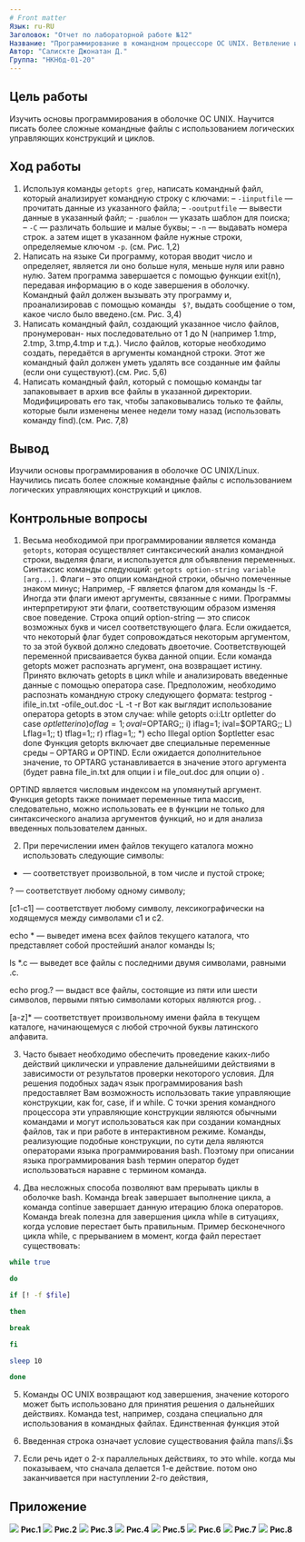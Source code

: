 ```yaml
---
# Front matter
Язык: ru-RU
Заголовок: "Отчет по лабораторной работе №12"
Название: "Программирование в командном процессоре OC UNIX. Ветвление и циклы"
Автор: "Салискте Джонатан Д."
Группа: "НКНбд-01-20"
---
```


## Цель работы

Изучить основы программирования в оболочке ОС UNIX. Научится писать более сложные командные файлы с использованием логических управляющих конструкций и циклов.

## Ход работы

1. Используя команды `getopts grep`, написать командный файл, который анализирует командную строку с ключами:
   – `-iinputfile` — прочитать данные из указанного файла;
   – `-ooutputfile` — вывести данные в указанный файл;
   – `-pшаблон` — указать шаблон для поиска;
   – `-C` — различать большие и малые буквы;
   – `-n` — выдавать номера строк.
   а затем ищет в указанном файле нужные строки, определяемые ключом `-p`. (см. Рис. 1,2)
2. Написать на языке Си программу, которая вводит число и определяет, является ли оно больше нуля, меньше нуля или равно нулю. Затем программа завершается с помощью функции exit(n), передавая информацию в о коде завершения в оболочку. Командный файл должен вызывать эту программу и, проанализировав с помощью команды ` $?`, выдать сообщение о том, какое число было введено.(см. Рис. 3,4)
3. Написать командный файл, создающий указанное число файлов, пронумерован- ных последовательно от 1 до N (например 1.tmp, 2.tmp, 3.tmp,4.tmp и т.д.). Число файлов, которые необходимо создать, передаётся в аргументы командной строки. Этот же командный файл должен уметь удалять все созданные им файлы (если они существуют).(см. Рис. 5,6)
4. Написать командный файл, который с помощью команды tar запаковывает в архив все файлы в указанной директории. Модифицировать его так, чтобы запаковывались только те файлы, которые были изменены менее недели тому назад (использовать команду find).(см. Рис. 7,8)

## Вывод

Изучили основы программирования в оболочке OC UNIX/Linux. Научились писать более сложные командные файлы с использованием логических управляющих конструкций и циклов.

## Контрольные вопросы

1. Весьма необходимой при программировании является команда `getopts`, которая осуществляет синтаксический анализ командной строки, выделяя флаги, и используется для объявления переменных. Синтаксис команды следующий: `getopts option-string variable [arg...]`. Флаги – это опции командной строки, обычно помеченные знаком минус; Например, -F является флагом для команды ls -F. Иногда эти флаги имеют аргументы, связанные с ними. Программы интерпретируют эти флаги, соответствующим образом изменяя свое поведение. Строка опций option-string — это список возможных букв и чисел соответствующего флага. Если ожидается, что некоторый флаг будет сопровождаться некоторым аргументом, то за этой буквой должно следовать двоеточие. Соответствующей переменной присваивается буква данной опции. Если команда getopts может распознать аргумент, она возвращает истину. Принято включать getopts в цикл while и анализировать введенные данные с помощью оператора case. Предположим, необходимо распознать командную строку следующего формата: testprog -ifile_in.txt -ofile_out.doc -L -t -r Вот как выглядит использование оператора getopts в этом случае: while getopts o:i:Ltr optletter do case $optletter in o) oflag=1; oval=$OPTARG;; i) iflag=1; ival=$OPTARG;; L) Lflag=1;; t) tflag=1;; r) rflag=1;; \*) echo Illegal option $optletter esac done Функция getopts включает две специальные переменные среды – OPTARG и OPTIND. Если ожидается дополнительное значение, то OPTARG устанавливается в значение этого аргумента (будет равна file_in.txt для опции i и file_out.doc для опции o) .

OPTIND является числовым индексом на упомянутый аргумент. Функция getopts также понимает переменные типа массив, следовательно, можно использовать ее в функции не только для синтаксического анализа аргументов функций, но и для анализа введенных пользователем данных.

2. При перечислении имен файлов текущего каталога можно использовать следующие символы:

- — соответствует произвольной, в том числе и пустой строке;

? — соответствует любому одному символу;

[c1-c1] — соответствует любому символу, лексикографически на ходящемуся между символами c1 и с2.

echo \* — выведет имена всех файлов текущего каталога, что представляет собой простейший аналог команды ls;

ls \*.c — выведет все файлы с последними двумя символами, равными .c.

echo prog.? — выдаст все файлы, состоящие из пяти или шести символов, первыми пятью символами которых являются prog. .

[a-z]\* — соответствует произвольному имени файла в текущем каталоге, начинающемуся с любой строчной буквы латинского алфавита.

3. Часто бывает необходимо обеспечить проведение каких-либо действий циклически и управление дальнейшими действиями в зависимости от результатов проверки некоторого условия. Для решения подобных задач язык программирования bash предоставляет Вам возможность использовать такие управляющие конструкции, как for, case, if и while. С точки зрения командного процессора эти управляющие конструкции являются обычными командами и могут использоваться как при создании командных файлов, так и при работе в интерактивном режиме. Команды, реализующие подобные конструкции, по сути дела являются операторами языка программирования bash. Поэтому при описании языка программирования bash термин оператор будет использоваться наравне с термином команда.

4. Два несложных способа позволяют вам прерывать циклы в оболочке bash. Команда break завершает выполнение цикла, а команда continue завершает данную итерацию блока операторов. Команда break полезна для завершения цикла while в ситуациях, когда условие перестает быть правильным. Пример бесконечного цикла while, с прерыванием в момент, когда файл перестает существовать:

```bash
while true

do

if [! -f $file]

then

break

fi

sleep 10

done
```

5. Команды ОС UNIX возвращают код завершения, значение которого может быть использовано для принятия решения о дальнейших действиях. Команда test, например, создана специально для использования в командных файлах. Единственная функция этой

6. Введенная строка означает условие существования файла man$s/$i.$s

7. Если речь идет о 2-х параллельных действиях, то это while. когда мы показываем, что сначала делается 1-е действие. потом оно заканчивается при наступлении 2-го действия,

## Приложение

![](https://github.com/dsshestakov/Lab_12/blob/main/img/Снимок%20экрана%202021-05-28%20в%2016.59.10.png)
**Рис.1**
![](https://github.com/dsshestakov/Lab_12/blob/main/img/Снимок%20экрана%202021-05-28%20в%2016.58.55.png)
**Рис.2**
![](https://github.com/dsshestakov/Lab_12/blob/main/img/Снимок%20экрана%202021-05-28%20в%2017.05.20.png)
**Рис.3**
![](https://github.com/dsshestakov/Lab_12/blob/main/img/Снимок%20экрана%202021-05-28%20в%2017.05.34.png)
**Рис.4**
![](https://github.com/dsshestakov/Lab_12/blob/main/img/Снимок%20экрана%202021-05-28%20в%2017.05.05.png)
**Рис.5**
![](https://github.com/dsshestakov/Lab_12/blob/main/img/Снимок%20экрана%202021-05-28%20в%2017.11.05.png)
**Рис.6**
![](https://github.com/dsshestakov/Lab_12/blob/main/img/Снимок%20экрана%202021-05-28%20в%2017.16.22.png)
**Рис.7**
![](https://github.com/dsshestakov/Lab_12/blob/main/img/Снимок%20экрана%202021-05-28%20в%2017.13.31.png)
**Рис.8**
